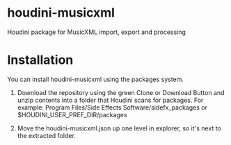 # houdini-musicxml
Houdini package for MusicXML import, export and processing

# Installation

You can install houdini-musicxml using the packages system. 

1. Download the repository using the green Clone or Download Button and unzip contents into a folder that Houdini scans for packages. For example: Program Files/Side Effects Software/sidefx_packages or $HOUDINI_USER_PREF_DIR/packages

2. Move the houdini-musicxml.json up one level in explorer, so it's next to the extracted folder.

